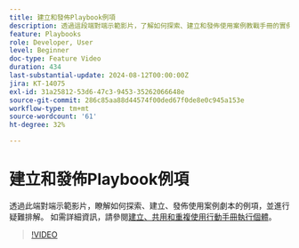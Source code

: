 ```yaml
---
title: 建立和發佈Playbook例項
description: 透過這段端對端示範影片，了解如何探索、建立和發佈使用案例教戰手冊的實例，以及對其進行疑難排解。
feature: Playbooks
role: Developer, User
level: Beginner
doc-type: Feature Video
duration: 434
last-substantial-update: 2024-08-12T00:00:00Z
jira: KT-14075
exl-id: 31a25812-53d6-47c3-9453-35262066648e
source-git-commit: 286c85aa88d44574f00ded67f0de8e0c945a153e
workflow-type: tm+mt
source-wordcount: '61'
ht-degree: 32%

---
```


# 建立和發佈Playbook例項

透過此端對端示範影片，瞭解如何探索、建立、發佈使用案例劇本的例項，並進行疑難排解。 如需詳細資訊，請參閱[建立、共用和重複使用行動手冊執行個體](https://experienceleague.adobe.com/docs/experience-platform/use-case-playbooks/playbooks/create-share-reuse.html?lang=zh-Hant)。

>[!VIDEO](https://video.tv.adobe.com/v/3427058/?learn=on&enablevpops)
